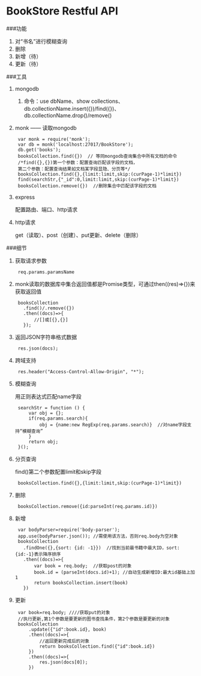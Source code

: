 

# BookStore Restful API

###功能

1. 对“书名”进行模糊查询
2. 删除
3. 新增（待） 
3. 更新（待）

###工具

1. mongodb
  
    1. 命令：use dbName、show collections、db.collectionName.insert({})/find({})、db.collectionName.drop()/remove()

2. monk —— 读取mongodb

        var monk = require('monk');
        var db = monk('localhost:27017/BookStore');
        db.get('books');
        booksCollection.find({})  // 等同mongodb查询集合中所有文档的命令
        /*find({},{})第一个参数：配置查询匹配该字段的文档，
        第二个参数：配置查询结果如文档某字段显隐、分页等*/
        booksCollection.find({},{limit:limit,skip:(curPage-1)*limit})  
        find(searchStr,{"_id":0,limit:limit,skip:(curPage-1)*limit})
        booksCollection.remove({})  //删除集合中匹配该字段的文档

3. express

    配置路由、端口、http请求

4. http请求

    get（读取）、post（创建）、put更新、delete（删除）
    
###细节

1. 获取请求参数

        req.params.paramsName
        
2. monk读取的数据库中集合返回值都是Promise类型，可通过then((res)=>{})来获取返回值

        booksCollection
          .find()/.remove({})
          .then((docs)=>{
              //[]或[{},{}]
          });

3. 返回JSON字符串格式数据

        res.json(docs); 
        
4. 跨域支持

        res.header("Access-Control-Allow-Origin", "*");
        
5. 模糊查询

    用正则表达式匹配name字段
    
        searchStr = function () {
            var obj = {};
            if(req.params.search){
                obj = {name:new RegExp(req.params.search)}  //对name字段支持“模糊查询”
            }
            return obj;
        }();
        
6. 分页查询

    find()第二个参数配置limit和skip字段
    
        booksCollection.find({},{limit:limit,skip:(curPage-1)*limit})
        
7. 删除

        booksCollection.remove({id:parseInt(req.params.id)})
        
8. 新增

        var bodyParser=require('body-parser');
        app.use(bodyParser.json()); //需使用该方法，否则req.body为空对象
        booksCollection
          .findOne({},{sort: {id: -1}})  //找到当前最书籍中最大ID，sort:{id:-1}表示降序排序
          .then((docs)=>{
              var book = req.body;  //获取post的对象
              book.id = (parseInt(docs.id)+1); //自动生成新增ID:最大id基础上加1
              return booksCollection.insert(book)
          }) 
          
9. 更新

        var book=req.body; ////获取put的对象
        //执行更新,第1个参数是要更新的图书查找条件，第2个参数是要更新的对象
        booksCollection
            .update({"id":book.id}, book)
            .then((docs)=>{
                //返回更新完成后的对象
                return booksCollection.find({"id":book.id})
            })
            .then((docs)=>{
                res.json(docs[0]);
            }) 